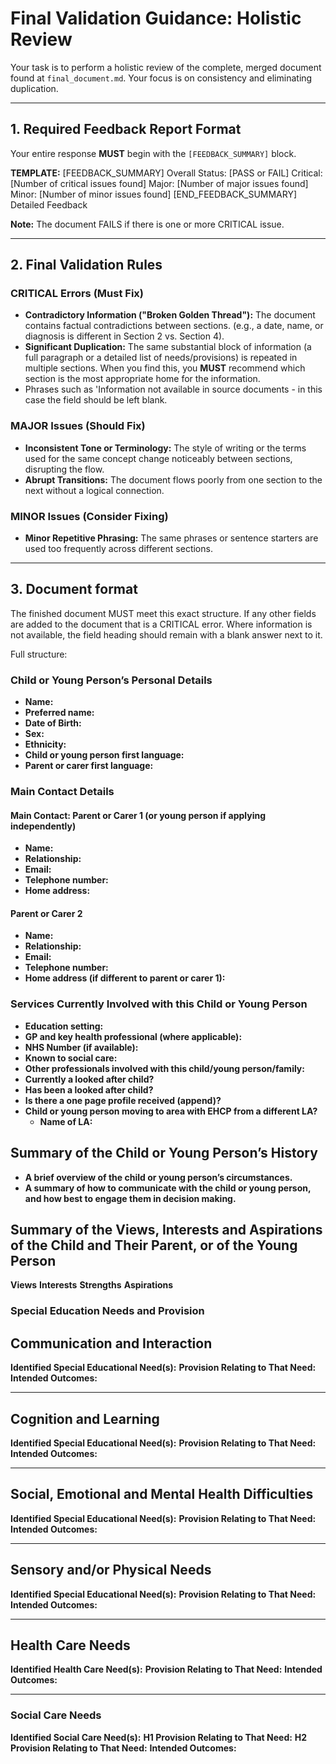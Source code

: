 # Final Validation Guidance: Holistic Review

Your task is to perform a holistic review of the complete, merged document found at `final_document.md`. Your focus is on consistency and eliminating duplication.

---

## 1. Required Feedback Report Format

Your entire response **MUST** begin with the `[FEEDBACK_SUMMARY]` block.

**TEMPLATE:**
[FEEDBACK_SUMMARY]
Overall Status: [PASS or FAIL]
Critical: [Number of critical issues found]
Major: [Number of major issues found]
Minor: [Number of minor issues found]
[END_FEEDBACK_SUMMARY]
Detailed Feedback

**Note:** The document FAILS if there is one or more CRITICAL issue.

---

## 2. Final Validation Rules

### CRITICAL Errors (Must Fix)
-   **Contradictory Information ("Broken Golden Thread"):** The document contains factual contradictions between sections. (e.g., a date, name, or diagnosis is different in Section 2 vs. Section 4).
-   **Significant Duplication:** The same substantial block of information (a full paragraph or a detailed list of needs/provisions) is repeated in multiple sections. When you find this, you **MUST** recommend which section is the most appropriate home for the information.
- Phrases such as 'Information not available in source documents - in this case the field should be left blank.

### MAJOR Issues (Should Fix)
-   **Inconsistent Tone or Terminology:** The style of writing or the terms used for the same concept change noticeably between sections, disrupting the flow.
-   **Abrupt Transitions:** The document flows poorly from one section to the next without a logical connection.

### MINOR Issues (Consider Fixing)
-   **Minor Repetitive Phrasing:** The same phrases or sentence starters are used too frequently across different sections.


---

## 3. Document format

The finished document MUST meet this exact structure. If any other fields are added to the document that is a CRITICAL error. Where information is not available, the field heading should remain with a blank answer next to it.

Full structure:

### Child or Young Person’s Personal Details

- **Name:**
- **Preferred name:**
- **Date of Birth:** 
- **Sex:** 
- **Ethnicity:**
- **Child or young person first language:**
- **Parent or carer first language:**

### Main Contact Details

#### Main Contact: Parent or Carer 1 (or young person if applying independently)
- **Name:** 
- **Relationship:**
- **Email:**
- **Telephone number:**
- **Home address:** 

#### Parent or Carer 2

- **Name:**
- **Relationship:**
- **Email:**
- **Telephone number:**
- **Home address (if different to parent or carer 1):** 

### Services Currently Involved with this Child or Young Person

- **Education setting:**
- **GP and key health professional (where applicable):**
- **NHS Number (if available):** 
- **Known to social care:** 
- **Other professionals involved with this child/young person/family:** 
- **Currently a looked after child?** 
- **Has been a looked after child?** 
- **Is there a one page profile received (append)?** 
- **Child or young person moving to area with EHCP from a different LA?** 
    - **Name of LA:**

## Summary of the Child or Young Person’s History
*   **A brief overview of the child or young person’s circumstances.**
*   **A summary of how to communicate with the child or young person, and how best to engage them in decision making.**

## Summary of the Views, Interests and Aspirations of the Child and Their Parent, or of the Young Person

**Views**
**Interests**
**Strengths**
**Aspirations**

### Special Education Needs and Provision

## Communication and Interaction
**Identified Special Educational Need(s):**
**Provision Relating to That Need:**
**Intended Outcomes:**

---

## Cognition and Learning
**Identified Special Educational Need(s):**
**Provision Relating to That Need:**
**Intended Outcomes:**

---

## Social, Emotional and Mental Health Difficulties
**Identified Special Educational Need(s):**
**Provision Relating to That Need:**
**Intended Outcomes:**

---

## Sensory and/or Physical Needs
**Identified Special Educational Need(s):**
**Provision Relating to That Need:**
**Intended Outcomes:**

---

## Health Care Needs 
**Identified Health Care Need(s):**
**Provision Relating to That Need:**
**Intended Outcomes:**

---

### Social Care Needs 
**Identified Social Care Need(s):**
**H1 Provision Relating to That Need:**
**H2 Provision Relating to That Need:**
**Intended Outcomes:**
